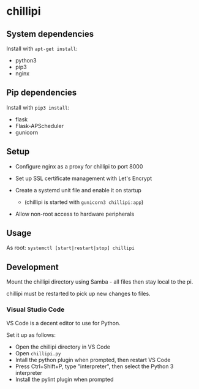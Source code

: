 # chillipi

## System dependencies

Install with `apt-get install`:

 * python3
 * pip3
 * nginx

## Pip dependencies

Install with `pip3 install`:

 * flask
 * Flask-APScheduler
 * gunicorn

## Setup

 * Configure nginx as a proxy for chillipi to port 8000

 * Set up SSL certificate management with Let's Encrypt

 * Create a systemd unit file and enable it on startup
   * (chillipi is started with `gunicorn3 chillipi:app`)

 * Allow non-root access to hardware peripherals

## Usage

As root: `systemctl [start|restart|stop] chillipi`

## Development

Mount the chillipi directory using Samba - all files then stay local to the pi.

chillipi must be restarted to pick up new changes to files.

### Visual Studio Code

VS Code is a decent editor to use for Python.

Set it up as follows:

 * Open the chillipi directory in VS Code
 * Open `chillipi.py`
 * Intall the python plugin when prompted, then restart VS Code
 * Press Ctrl+Shift+P, type "interpreter", then select the Python 3 interpreter
 * Install the pylint plugin when prompted
